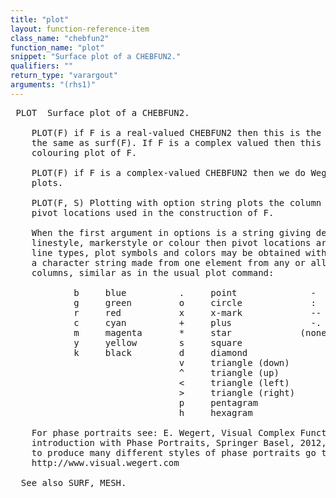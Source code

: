 ```yaml
---
title: "plot"
layout: function-reference-item
class_name: "chebfun2"
function_name: "plot"
snippet: "Surface plot of a CHEBFUN2."
qualifiers: ""
return_type: "varargout"
arguments: "(rhs1)"
---
```


<pre class="help-text"> PLOT  Surface plot of a CHEBFUN2.
 
    PLOT(F) if F is a real-valued CHEBFUN2 then this is the surface plot and is
    the same as surf(F). If F is a complex valued then this returns a domain
    colouring plot of F.
 
    PLOT(F) if F is a complex-valued CHEBFUN2 then we do Wegert's phase portrait
    plots.
 
    PLOT(F, S) Plotting with option string plots the column and row slices, and
    pivot locations used in the construction of F.
 
    When the first argument in options is a string giving details about
    linestyle, markerstyle or colour then pivot locations are plotted. Various
    line types, plot symbols and colors may be obtained with plot(F,S) where S i
    a character string made from one element from any or all the following 3
    columns, similar as in the usual plot command:
 
            b     blue          .     point              -     solid
            g     green         o     circle             :     dotted
            r     red           x     x-mark             --    dashed
            c     cyan          +     plus               -.    dashdot
            m     magenta       *     star             (none)  no line
            y     yellow        s     square
            k     black         d     diamond
                                v     triangle (down)
                                ^     triangle (up)
                                <     triangle (left)
                                >     triangle (right)
                                p     pentagram
                                h     hexagram
 
    For phase portraits see: E. Wegert, Visual Complex Functions: An
    introduction with Phase Portraits, Springer Basel, 2012, or for MATLAB code
    to produce many different styles of phase portraits go to:
    http://www.visual.wegert.com
  
  See also SURF, MESH.
</pre>
